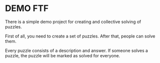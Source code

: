 # DEMO FTF

There is a simple demo project for creating and collective solving of puzzles.

First of all, you need to create a set of puzzles. After that, people can solve them. 

Every puzzle consists of a description and answer.
If someone solves a puzzle, the puzzle will be marked as solved for everyone.
